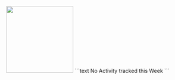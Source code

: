 <img height="180em" src="https://github-readme-stats.vercel.app/api?username=AlpDurak&show_icons=true&hide_border=true&&count_private=true&include_all_commits=true" />
<!--START_SECTION:waka-->
```text
No Activity tracked this Week
```
<!--END_SECTION:waka-->
